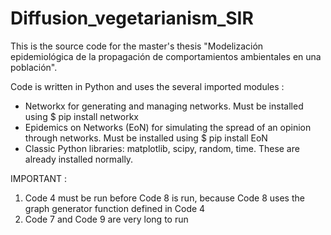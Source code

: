 # Diffusion_vegetarianism_SIR

This is the source code for the master's thesis "Modelización epidemiológica de la propagación de comportamientos ambientales en una población". 

Code is written in Python and uses the several imported modules :
  - Networkx for generating and managing networks. Must be installed using $ pip install networkx
  - Epidemics on Networks (EoN) for simulating the spread of an opinion through networks. Must be installed using $ pip install EoN
  - Classic Python libraries: matplotlib, scipy, random, time. These are already installed normally. 
 

IMPORTANT : 
  1) Code 4 must be run before Code 8 is run, because Code 8 uses the graph generator function defined in Code 4
  2) Code 7 and Code 9 are very long to run 
